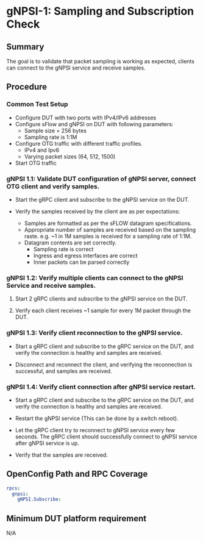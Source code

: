 # gNPSI-1: Sampling and Subscription Check

## Summary

The goal is to validate that packet sampling is working as expected, clients can connect to the gNPSI service and receive samples.  

## Procedure

### Common Test Setup
  * Configure DUT with two ports with IPv4/IPv6 addresses
  * Configure sFlow and gNPSI on DUT with following parameters:
    * Sample size = 256 bytes
    * Sampling rate is 1:1M
  * Configure OTG traffic with different traffic profiles.
    * IPv4 and Ipv6
    * Varying packet sizes (64, 512, 1500)
  * Start OTG traffic

### gNPSI 1.1: Validate DUT configuration of gNPSI server, connect OTG client and verify samples. 

* Start the gRPC client and subscribe to the gNPSI service on the DUT.

* Verify the samples received by the client are as per expectations:
  * Samples are formatted as per the sFLOW datagram specifications.
  * Appropriate number of samples are received based on the sampling raste. e.g. ~1 in 1M samples is received for a sampling rate of 1:1M. 
  * Datagram contents are set correctly. 
    * Sampling rate is correct
    * Ingress and egress interfaces are correct
    * Inner packets can be parsed correctly

### gNPSI 1.2: Verify multiple clients can connect to the gNPSI Service and receive samples. 

1. Start 2 gRPC clients and subscribe to the gNPSI service on the DUT.

2. Verify each client receives ~1 sample for every 1M packet through the DUT. 


### gNPSI 1.3: Verify client reconnection to the gNPSI service. 

* Start a gRPC client and subscribe to the gRPC service on the DUT, and verify the connection is healthy and samples are received.

* Disconnect and reconnect the client, and verifying the reconnection is successful, and samples are received.


### gNPSI 1.4: Verify client connection after gNPSI service restart.

* Start a gRPC client and subscribe to the gRPC service on the DUT, and verify the connection is healthy and samples are received.

* Restart the gNPSI service (This can be done by a switch reboot).

* Let the gRPC client try to reconnect to gNPSI service every few seconds. The gRPC client should successfully connect to gNPSI service after gNPSI service is up.

* Verify that the samples are received.


## OpenConfig Path and RPC Coverage

```yaml
rpcs:
  gnpsi:
    gNPSI.Subscribe:
```

## Minimum DUT platform requirement

N/A
